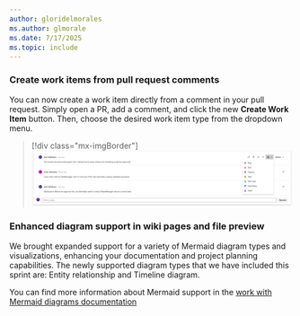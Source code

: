 ```yaml
---
author: gloridelmorales
ms.author: glmorale
ms.date: 7/17/2025
ms.topic: include
---
```


### Create work items from pull request comments

You can now create a work item directly from a comment in your pull request. Simply open a PR, add a comment, and click the new **Create Work Item** button. Then, choose the desired work item type from the dropdown menu.

> [!div class="mx-imgBorder"]
> [![Image to demo create work items from pull request comment.](../../media/259-repos-01.png "Image to demo create work items from pull request comment.")](../../media/259-repos-01.png#lightbox)

### Enhanced diagram support in wiki pages and file preview

We brought expanded support for a variety of Mermaid diagram types and visualizations, enhancing your documentation and project planning capabilities. The newly supported diagram types that we have included this sprint are: Entity relationship and Timeline diagram.

You can find more information about Mermaid support in the [work with Mermaid diagrams documentation](/azure/devops/project/wiki/markdown-guidance?view=azure-devops#work-with-mermaid-diagrams)